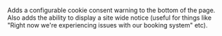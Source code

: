 Adds a configurable cookie consent warning to the bottom of the page. Also adds the ability to display a site wide notice (useful for things like "Right now we're experiencing issues with our booking system" etc).
